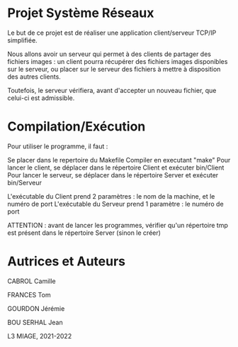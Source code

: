 # Projet Système Réseaux

Le but de ce projet est de réaliser une application client/serveur TCP/IP simplifiée.

Nous allons avoir un serveur qui permet à des clients de partager des fichiers images : un
client pourra récupérer des fichiers images disponibles sur le serveur, ou placer sur le serveur
des fichiers à mettre à disposition des autres clients.

Toutefois, le serveur vérifiera, avant d'accepter un nouveau fichier, que celui-ci est
admissible.

# Compilation/Exécution

Pour utiliser le programme, il faut :

Se placer dans le repertoire du Makefile
Compiler en executant "make"
Pour lancer le client, se déplacer dans le répertoire Client et exécuter bin/Client
Pour lancer le serveur, se déplacer dans le répertoire Server et exécuter bin/Serveur

L'exécutable du Client prend 2 paramètres : le nom de la machine, et le numéro de port
L'exécutable du Serveur prend 1 paramètre : le numéro de port

ATTENTION : avant de lancer les programmes, vérifier qu'un répertoire tmp est présent dans le répertoire Server (sinon le créer)

# Autrices et Auteurs

CABROL Camille

FRANCES Tom

GOURDON Jérémie

BOU SERHAL Jean

L3 MIAGE, 2021-2022